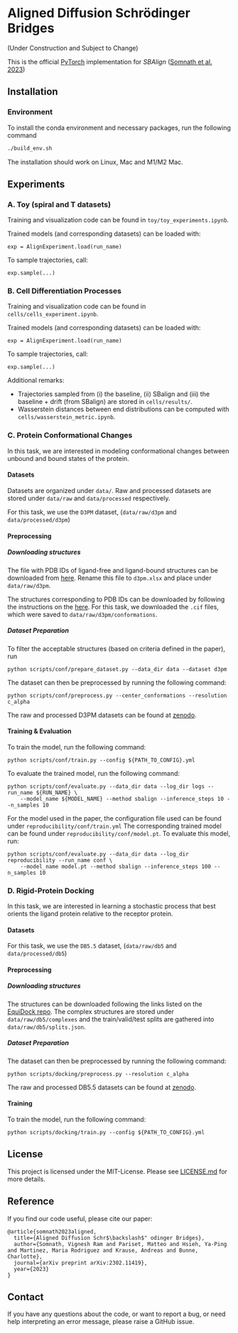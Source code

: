 # Aligned Diffusion Schrödinger Bridges

(Under Construction and Subject to Change)

This is the official [PyTorch](https://pytorch.org/) implementation for _SBAlign_ ([Somnath et al. 2023](https://arxiv.org/abs/2302.11419))

## Installation

### Environment
To install the conda environment and necessary packages, run the following command

```bash
./build_env.sh
```
The installation should work on Linux, Mac and M1/M2 Mac.

## Experiments

### A. Toy (spiral and T datasets)

Training and visualization code can be found in `toy/toy_experiments.ipynb`.

Trained models (and corresponding datasets) can be loaded with:

    exp = AlignExperiment.load(run_name)

To sample trajectories, call:

    exp.sample(...)


### B. Cell Differentiation Processes

Training and visualization code can be found in `cells/cells_experiment.ipynb`.

Trained models (and corresponding datasets) can be loaded with:

    exp = AlignExperiment.load(run_name)

To sample trajectories, call:

    exp.sample(...)

Additional remarks:

- Trajectories sampled from (i) the baseline, (ii) SBalign and (iii) the baseline + drift (from SBalign) are stored in `cells/results/`.
- Wasserstein distances between end distributions can be computed with `cells/wasserstein_metric.ipynb`.

### C. Protein Conformational Changes

In this task, we are interested in modeling conformational changes between unbound and bound states of the protein.

#### Datasets
Datasets are organized under `data/`. Raw and processed datasets are stored under `data/raw` and `data/processed` respectively.

For this task, we use the `D3PM` dataset, (`data/raw/d3pm` and `data/processed/d3pm`)

#### Preprocessing

##### Downloading structures
The file with PDB IDs of ligand-free and ligand-bound structures can be downloaded from [here](http://www.d3pharma.com/D3PM/overall_apo_com.php).
Rename this file to `d3pm.xlsx` and place under `data/raw/d3pm`.

The structures corresponding to PDB IDs can be downloaded by following the instructions on the [here](https://www.rcsb.org/downloads).
For this task, we downloaded the `.cif` files, which were saved to `data/raw/d3pm/conformations`.

##### Dataset Preparation

To filter the acceptable structures (based on criteria defined in the paper), run
```
python scripts/conf/prepare_dataset.py --data_dir data --dataset d3pm
```

The dataset can then be preprocessed by running the following command:
```
python scripts/conf/preprocess.py --center_conformations --resolution c_alpha
```

The raw and processed D3PM datasets can be found at [zenodo](https://zenodo.org/record/8066711).

#### Training & Evaluation

To train the model, run the following command:

```
python scripts/conf/train.py --config ${PATH_TO_CONFIG}.yml
```

To evaluate the trained model, run the following command:
```
python scripts/conf/evaluate.py --data_dir data --log_dir logs --run_name ${RUN_NAME} \
    --model_name ${MODEL_NAME} --method sbalign --inference_steps 10 --n_samples 10
```

For the model used in the paper, the configuration file used can be found under `reproducibility/conf/train.yml`
The corresponding trained model can be found under `reproducibility/conf/model.pt`. To evaluate this model, run:

```
python scripts/conf/evaluate.py --data_dir data --log_dir reproducibility --run_name conf \
    --model_name model.pt --method sbalign --inference_steps 100 --n_samples 10
```

### D. Rigid-Protein Docking

In this task, we are interested in learning a stochastic process that best orients the ligand protein relative to the receptor protein.

#### Datasets

For this task, we use the `DB5.5` dataset, (`data/raw/db5` and `data/processed/db5`)

#### Preprocessing

##### Downloading structures

The structures can be downloaded following the links listed on the [EquiDock repo](https://github.com/octavian-ganea/equidock_public).
The complex structures are stored under `data/raw/db5/complexes` and the train/valid/test splits are gathered into `data/raw/db5/splits.json`.

##### Dataset Preparation

The dataset can then be preprocessed by running the following command:
```
python scripts/docking/preprocess.py --resolution c_alpha
```

The raw and processed DB5.5 datasets can be found at [zenodo](https://zenodo.org/record/8066711).

#### Training

To train the model, run the following command:

```
python scripts/docking/train.py --config ${PATH_TO_CONFIG}.yml
```

## License

This project is licensed under the MIT-License. Please see [LICENSE.md](https://github.com/IBM/aligned_diffusion_bridges/blob/main/LICENSE.md) for more details.

## Reference

If you find our code useful, please cite our paper:

```
@article{somnath2023aligned,
  title={Aligned Diffusion Schr$\backslash$" odinger Bridges},
  author={Somnath, Vignesh Ram and Pariset, Matteo and Hsieh, Ya-Ping and Martinez, Maria Rodriguez and Krause, Andreas and Bunne, Charlotte},
  journal={arXiv preprint arXiv:2302.11419},
  year={2023}
}
```
## Contact

If you have any questions about the code, or want to report a bug, or need help interpreting an error message, please raise a GitHub issue.
